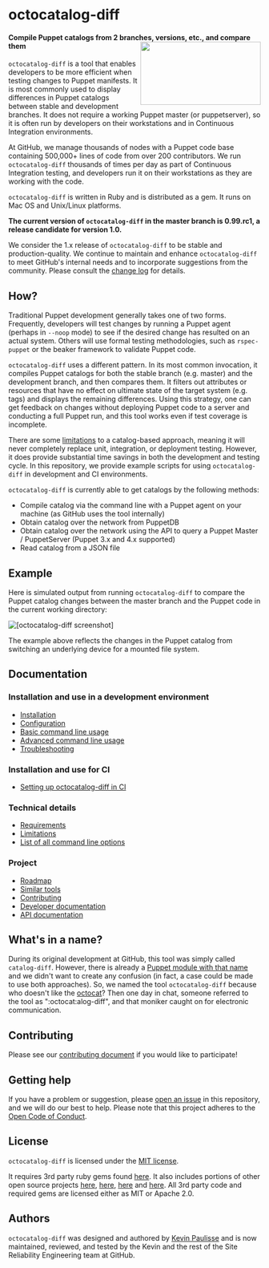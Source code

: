 # octocatalog-diff

#### Compile Puppet catalogs from 2 branches, versions, etc., and compare them <img src="/doc/images/octocatolog-diff-logo.png" align="right" height=126 width=240>

`octocatalog-diff` is a tool that enables developers to be more efficient when testing changes to Puppet manifests. It is most commonly used to display differences in Puppet catalogs between stable and development branches. It does not require a working Puppet master (or puppetserver), so it is often run by developers on their workstations and in Continuous Integration environments.

At GitHub, we manage thousands of nodes with a Puppet code base containing 500,000+ lines of code from over 200 contributors. We run `octocatalog-diff` thousands of times per day as part of Continuous Integration testing, and developers run it on their workstations as they are working with the code.

`octocatalog-diff` is written in Ruby and is distributed as a gem. It runs on Mac OS and Unix/Linux platforms.

**The current version of `octocatalog-diff` in the master branch is 0.99.rc1, a release candidate for version 1.0.**

We consider the 1.x release of `octocatalog-diff` to be stable and production-quality. We continue to maintain and enhance `octocatalog-diff` to meet GitHub's internal needs and to incorporate suggestions from the community. Please consult the [change log](/doc/CHANGELOG.md) for details.

## How?

Traditional Puppet development generally takes one of two forms. Frequently, developers will test changes by running a Puppet agent (perhaps in `--noop` mode) to see if the desired change has resulted on an actual system. Others will use formal testing methodologies, such as `rspec-puppet` or the beaker framework to validate Puppet code.

`octocatalog-diff` uses a different pattern. In its most common invocation, it compiles Puppet catalogs for both the stable branch (e.g. master) and the development branch, and then compares them. It filters out attributes or resources that have no effect on ultimate state of the target system (e.g. tags) and displays the remaining differences. Using this strategy, one can get feedback on changes without deploying Puppet code to a server and conducting a full Puppet run, and this tool works even if test coverage is incomplete.

There are some [limitations](doc/limitations.md) to a catalog-based approach, meaning it will never completely replace unit, integration, or deployment testing. However, it does provide substantial time savings in both the development and testing cycle. In this repository, we provide example scripts for using `octocatalog-diff` in development and CI environments.

`octocatalog-diff` is currently able to get catalogs by the following methods:
- Compile catalog via the command line with a Puppet agent on your machine (as GitHub uses the tool internally)
- Obtain catalog over the network from PuppetDB
- Obtain catalog over the network using the API to query a Puppet Master / PuppetServer (Puppet 3.x and 4.x supported)
- Read catalog from a JSON file

## Example

Here is simulated output from running `octocatalog-diff` to compare the Puppet catalog changes between the master branch and the Puppet code in the current working directory:

<img src="doc/images/screenshot1.png" alt="[octocatalog-diff screenshot]">

The example above reflects the changes in the Puppet catalog from switching an underlying device for a mounted file system.

## Documentation

### Installation and use in a development environment

- [Installation](/doc/installation.md)
- [Configuration](/doc/configuration.md)
- [Basic command line usage](/doc/basic.md)
- [Advanced command line usage](/doc/advanced.md)
- [Troubleshooting](/doc/troubleshooting.md)

### Installation and use for CI

- [Setting up octocatalog-diff in CI](/doc/advanced-ci.md)

### Technical details

- [Requirements](/doc/requirements.md)
- [Limitations](/doc/limitations.md)
- [List of all command line options](/doc/optionsref.md)

### Project

- [Roadmap](/doc/roadmap.md)
- [Similar tools](/doc/similar.md)
- [Contributing](/.github/CONTRIBUTING.md)
- [Developer documentation](/doc/dev)
- [API documentation](/doc/dev/api.md)

## What's in a name?

During its original development at GitHub, this tool was simply called `catalog-diff`. However, there is already a [Puppet module with that name](https://forge.puppet.com/zack/catalog_diff) and we didn't want to create any confusion (in fact, a case could be made to use both approaches). So, we named the tool `octocatalog-diff` because who doesn't like the [octocat](https://octodex.github.com/)? Then one day in chat, someone referred to the tool as ":octocat:alog-diff", and that moniker caught on for electronic communication.

## Contributing

Please see our [contributing document](/.github/CONTRIBUTING.md) if you would like to participate!

## Getting help

If you have a problem or suggestion, please [open an issue](https://github.com/github/octocatalog-diff/issues/new) in this repository, and we will do our best to help. Please note that this project adheres to the [Open Code of Conduct](http://todogroup.org/opencodeofconduct/#GitHub%20Octocatalog-Diff/opensource@github.com).

## License

`octocatalog-diff` is licensed under the [MIT license](LICENSE).

It requires 3rd party ruby gems found [here](/vendor/cache). It also includes portions of other open source projects [here](/lib/octocatalog-diff/external/pson), [here](/spec/octocatalog-diff/fixtures/repos/default/modules/stdlib), [here](/spec/octocatalog-diff/support/httparty) and [here](/spec/octocatalog-diff/tests/external/pson). All 3rd party code and required gems are licensed either as MIT or Apache 2.0.

## Authors

`octocatalog-diff` was designed and authored by [Kevin Paulisse](https://github.com/kpaulisse) and is now maintained, reviewed, and tested by the Kevin and the rest of the Site Reliability Engineering team at GitHub.
